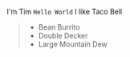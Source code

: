 I'm Tim `Hello World`
I like Taco Bell
 > - Bean Burrito
 > - Double Decker
 > - Large Mountain Dew

